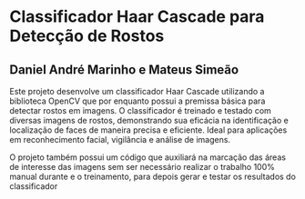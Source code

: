 # Classificador Haar Cascade para Detecção de Rostos
## Daniel André Marinho e Mateus Simeão

Este projeto desenvolve um classificador Haar Cascade utilizando a biblioteca OpenCV que por enquanto possui a premissa básica para detectar rostos em imagens. O classificador é treinado e testado com diversas imagens de rostos, demonstrando sua eficácia na identificação e localização de faces de maneira precisa e eficiente. Ideal para aplicações em reconhecimento facial, vigilância e análise de imagens.

O projeto também possui um código que auxiliará na marcação das áreas de interesse das imagens sem ser necessário realizar o trabalho 100% manual durante e o treinamento, para depois gerar e testar os resultados do classificador